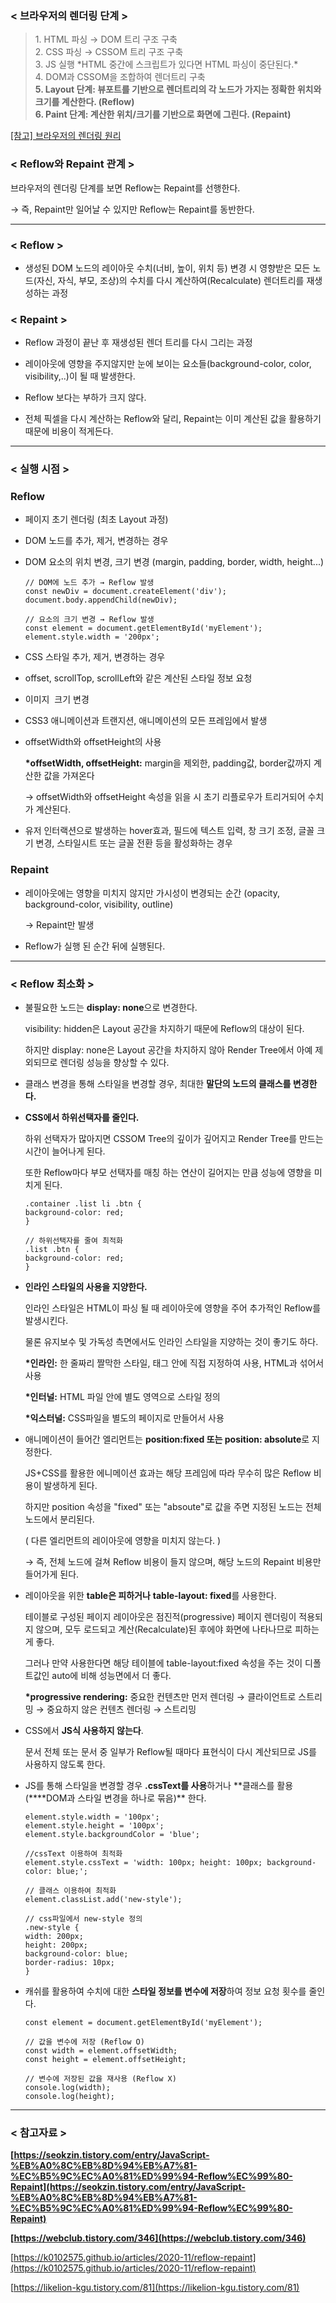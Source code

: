 ### < 브라우저의 렌더링 단계 >

> 1\. HTML 파싱 → DOM 트리 구조 구축  
> 2\. CSS 파싱 → CSSOM 트리 구조 구축  
> 3\. JS 실행 \*HTML 중간에 스크립트가 있다면 HTML 파싱이 중단된다.\*  
> 4\. DOM과 CSSOM을 조합하여 렌더트리 구축  
> **5\. Layout 단계: 뷰포트를 기반으로 렌더트리의 각 노드가 가지는 정확한 위치와 크기를 계산한다. (Reflow)**  
> **6\. Paint 단계: 계산한 위치/크기를 기반으로 화면에 그린다. (Repaint)**

[\[참고\] 브라우저의 렌더링 원리](https://ansui218.tistory.com/116)

### < Reflow와 Repaint 관계 >

브라우저의 렌더링 단계를 보면 Reflow는 Repaint를 선행한다.

→ 즉, Repaint만 일어날 수 있지만 Reflow는 Repaint를 동반한다.

---

### < Reflow >

- 생성된 DOM 노드의 레이아웃 수치(너비, 높이, 위치 등) 변경 시 영향받은 모든 노드(자신, 자식, 부모, 조상)의 수치를 다시 계산하여(Recalculate) 렌더트리를 재생성하는 과정

### < Repaint >

- Reflow 과정이 끝난 후 재생성된 렌더 트리를 다시 그리는 과정

- 레이아웃에 영향을 주지않지만 눈에 보이는 요소들(background-color, color, visibility,..)이 될 때 발생한다.

- Reflow 보다는 부하가 크지 않다.

- 전체 픽셀을 다시 계산하는 Reflow와 달리, Repaint는 이미 계산된 값을 활용하기 때문에 비용이 적게든다.

---

### < 실행 시점 >

### Reflow

- 페이지 초기 렌더링 (최초 Layout 과정)

- DOM 노드를 추가, 제거, 변경하는 경우

- DOM 요소의 위치 변경, 크기 변경 (margin, padding, border, width, height...)

  ```
  // DOM에 노드 추가 → Reflow 발생
  const newDiv = document.createElement('div');
  document.body.appendChild(newDiv);

  // 요소의 크기 변경 → Reflow 발생
  const element = document.getElementById('myElement');
  element.style.width = '200px';
  ```

- CSS 스타일 추가, 제거, 변경하는 경우

- offset, scrollTop, scrollLeft와 같은 계산된 스타일 정보 요청

- 이미지  크기 변경

- CSS3 애니메이션과 트랜지션, 애니메이션의 모든 프레임에서 발생

- offsetWidth와 offsetHeight의 사용

  **\*offsetWidth, offsetHeight:** margin을 제외한, padding값, border값까지 계산한 값을 가져온다

  → offsetWidth와 offsetHeight 속성을 읽을 시 초기 리플로우가 트리거되어 수치가 계산된다.

- 유저 인터랙션으로 발생하는 hover효과, 필드에 텍스트 입력, 창 크기 조정, 글꼴 크기 변경, 스타일시트 또는 글꼴 전환 등을 활성화하는 경우

### Repaint

- 레이아웃에는 영향을 미치지 않지만 가시성이 변경되는 순간 (opacity, background-color, visibility, outline)

  → Repaint만 발생

- Reflow가 실행 된 순간 뒤에 실행된다.

---

### < Reflow 최소화 >

- 불필요한 노드는 **display: none**으로 변경한다.

  visibility: hidden은 Layout 공간을 차지하기 때문에 Reflow의 대상이 된다.

  하지만 display: none은 Layout 공간을 차지하지 않아 Render Tree에서 아예 제외되므로 렌더링 성능을 향상할 수 있다.

- 클래스 변경을 통해 스타일을 변경할 경우, 최대한 **말단의 노드의 클래스를 변경한다.**

- **CSS에서 하위선택자를 줄인다.**

  하위 선택자가 많아지면 CSSOM Tree의 깊이가 깊어지고 Render Tree를 만드는 시간이 늘어나게 된다.

  또한 Reflow마다 부모 선택자를 매칭 하는 연산이 길어지는 만큼 성능에 영향을 미치게 된다.

  ```
  .container .list li .btn {
  background-color: red;
  }

  // 하위선택자를 줄여 최적화
  .list .btn {
  background-color: red;
  }
  ```

- **인라인 스타일의 사용을 지양한다.**

  인라인 스타일은 HTML이 파싱 될 때 레이아웃에 영향을 주어 추가적인 Reflow를 발생시킨다.

  물론 유지보수 및 가독성 측면에서도 인라인 스타일을 지양하는 것이 좋기도 하다.

  **\*인라인:** 한 줄짜리 짤막한 스타일, 태그 안에 직접 지정하여 사용, HTML과 섞어서 사용

  **\*인터널:** HTML 파일 안에 별도 영역으로 스타일 정의

  **\*익스터널:** CSS파일을 별도의 페이지로 만들어서 사용

- 애니메이션이 들어간 엘리먼트는 **position:fixed 또는 position: absolute**로 지정한다.

  JS+CSS를 활용한 에니메이션 효과는 해당 프레임에 따라 무수히 많은 Reflow 비용이 발생하게 된다.

  하지만 position 속성을 "fixed" 또는 "absoute"로 값을 주면 지정된 노드는 전체 노드에서 분리된다.

  ( 다른 엘리먼트의 레이아웃에 영향을 미치지 않는다. )

  → 즉, 전체 노드에 걸쳐 Reflow 비용이 들지 않으며, 해당 노드의 Repaint 비용만 들어가게 된다.

- 레이아웃을 위한 **table은 피하거나** **table-layout: fixed**를 사용한다.

  테이블로 구성된 페이지 레이아웃은 점진적(progressive) 페이지 렌더링이 적용되지 않으며, 모두 로드되고 계산(Recalculate)된 후에야 화면에 나타나므로 피하는 게 좋다.

  그러나 만약 사용한다면 해당 테이블에 table-layout:fixed 속성을 주는 것이 디폴트값인 auto에 비해 성능면에서 더 좋다.

  **\*progressive rendering:** 중요한 컨텐츠만 먼저 렌더링 → 클라이언트로 스트리밍 → 중요하지 않은 컨텐츠 렌더링 → 스트리밍

- CSS에서 **JS식 사용하지 않는다**.

  문서 전체 또는 문서 중 일부가 Reflow될 때마다 표현식이 다시 계산되므로 JS를 사용하지 않도록 한다.

- JS를 통해 스타일을 변경할 경우 **.cssText를 사용**하거나 **클래스를 활용(\*\***DOM과 스타일 변경을 하나로 묶음)\*\* 한다.

  ```
  element.style.width = '100px';
  element.style.height = '100px';
  element.style.backgroundColor = 'blue';

  //cssText 이용하여 최적화
  element.style.cssText = 'width: 100px; height: 100px; background-color: blue;';

  // 클래스 이용하여 최적화
  element.classList.add('new-style');

  // css파일에서 new-style 정의
  .new-style {
  width: 200px;
  height: 200px;
  background-color: blue;
  border-radius: 10px;
  }
  ```

- 캐쉬를 활용하여 수치에 대한 **스타일 정보를 변수에 저장**하여 정보 요청 횟수를 줄인다.

  ```
  const element = document.getElementById('myElement');

  // 값을 변수에 저장 (Reflow O)
  const width = element.offsetWidth;
  const height = element.offsetHeight;

  // 변수에 저장된 값을 재사용 (Reflow X)
  console.log(width);
  console.log(height);
  ```

---

### < 참고자료 >

**[https://seokzin.tistory.com/entry/JavaScript-%EB%A0%8C%EB%8D%94%EB%A7%81-%EC%B5%9C%EC%A0%81%ED%99%94-Reflow%EC%99%80-Repaint](https://seokzin.tistory.com/entry/JavaScript-%EB%A0%8C%EB%8D%94%EB%A7%81-%EC%B5%9C%EC%A0%81%ED%99%94-Reflow%EC%99%80-Repaint)**

**[https://webclub.tistory.com/346](https://webclub.tistory.com/346)**

[https://k0102575.github.io/articles/2020-11/reflow-repaint](https://k0102575.github.io/articles/2020-11/reflow-repaint)

[https://likelion-kgu.tistory.com/81](https://likelion-kgu.tistory.com/81)
